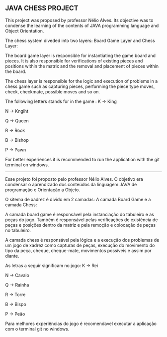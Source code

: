 ## JAVA CHESS PROJECT 

This project was proposed by professor Nélio Alves. Its objective was to condense the learning of the contents of JAVA programming language and Object Orientation.

The chess system diveded into two layers: Board Game Layer and Chess Layer:

The board game layer is responsible for instantiating the game board and pieces. It is also responsible for verifications of existing pieces and positions within the matrix and the removal and placement of pieces within the board.

The chess layer is responsible for the logic and execution of problems in a chess game such as capturing pieces, performing the piece type moves, check, checkmate, possible moves and so on.

The following letters stands for in the game : 
   K -> King 
   
   N -> Kngiht
   
   Q -> Queen
   
   R  -> Rook
   
   B -> Bishop
   
   P -> Pawn
 
 For better experiences it is recommended to run the application with the git terminal on windows.
 
 -------------------------------------------------------------------------------------------------------------------
 
 Esse projeto foi proposto pelo professor Nélio Alves. O objetivo era condensar o aprendizado dos conteúdos da linguagem JAVA de programação e Orientação a Objeto.
 
 O sitema de xadrez é divido em 2 camadas: A camada Board Game e a camada Chess:
 
A camada board game é responsável pela instanciação do tabuleiro e as peças do jogo. Também é responsável pelas verificações de existência de peças e posições dentro da matriz e pela remoção e colocação de peças no tabuleiro.

A camada chess é responsável pela lógica e a execução dos problemas de um jogo de xadrez como capturas de peças, execução do movimento do tipo da peça, cheque, cheque-mate, movimentos possíveis e assim por diante.

As letras a seguir significam no jogo:
  K -> Rei
  
  N -> Cavalo
  
  Q -> Rainha
  
  R -> Torre
  
  B -> Bispo
  
  P -> Peão
  
 Para melhores experiências do jogo é recomendavel executar a aplicação com o terminal git no windows.
